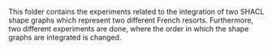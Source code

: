 This folder contains the experiments related to the integration of two SHACL shape graphs which represent two different French resorts. Furthermore, two different experiments are done, where the order in which the shape graphs are integrated is changed.

